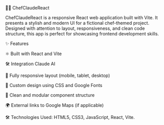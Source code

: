 👨‍🍳 ChefClaudeReact

ChefClaudeReact is a responsive React web application built with Vite. It presents a stylish and modern UI for a fictional chef-themed project. Designed with attention to layout, responsiveness, and clean code structure, this app is perfect for showcasing frontend development skills.

✨ Features

⚛️ Built with React and Vite

🛠️ Integration Claude AI

📱 Fully responsive layout (mobile, tablet, desktop)

🎨 Custom design using CSS and Google Fonts

🧼 Clean and modular component structure

🌍 External links to Google Maps (if applicable)





🛠️ Technologies Used: HTML5, CSS3, JavaScript, React, Vite.

